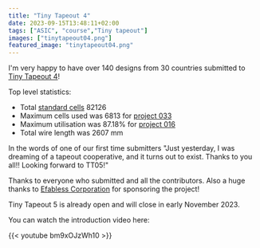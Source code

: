 ```yaml
---
title: "Tiny Tapeout 4"
date: 2023-09-15T13:48:11+02:00
tags: ["ASIC", "course","Tiny tapeout"]
images: ["tinytapeout04.png"]
featured_image: "tinytapeout04.png"
---
```


I'm very happy to have over 140 designs from 30 countries submitted to [Tiny Tapeout 4](https://tinytapeout.com/runs/tt04)!

Top level statistics:

* Total [standard cells](/terminology/standardcell) 82126
* Maximum cells used was 6813 for [project 033](https://tinytapeout.com/runs/tt04/033)
* Maximum utilisation was 87.18% for [project 016](https://tinytapeout.com/runs/tt04/016)
* Total wire length was 2607 mm

In the words of one of our first time submitters "Just yesterday, I was dreaming of a tapeout cooperative, and it turns out to exist. Thanks to you all!! Looking forward to TT05!"

Thanks to everyone who submitted and all the contributors. Also a huge thanks to [Efabless Corporation](https://efabless.com/) for sponsoring the project!

Tiny Tapeout 5 is already open and will close in early November 2023.

You can watch the introduction video here:

{{< youtube bm9xOJzWh10 >}}
